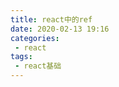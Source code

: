 ```yaml
---
title: react中的ref
date: 2020-02-13 19:16
categories: 
 - react
tags: 
 - react基础
---
```


<!-- more -->
